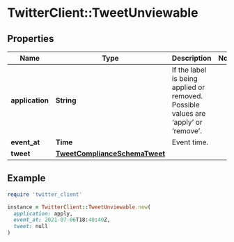 # TwitterClient::TweetUnviewable

## Properties

| Name | Type | Description | Notes |
| ---- | ---- | ----------- | ----- |
| **application** | **String** | If the label is being applied or removed. Possible values are ‘apply’ or ‘remove’. |  |
| **event_at** | **Time** | Event time. |  |
| **tweet** | [**TweetComplianceSchemaTweet**](TweetComplianceSchemaTweet.md) |  |  |

## Example

```ruby
require 'twitter_client'

instance = TwitterClient::TweetUnviewable.new(
  application: apply,
  event_at: 2021-07-06T18:40:40Z,
  tweet: null
)
```

